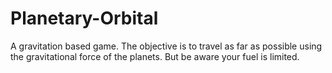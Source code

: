 # Planetary-Orbital 
A gravitation based game. The objective is to travel as far as possible using the gravitational force of the planets.
But be aware your fuel is limited.
